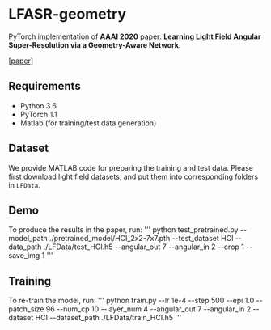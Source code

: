 # LFASR-geometry
PyTorch implementation of **AAAI 2020** paper: **Learning Light Field Angular Super-Resolution via a Geometry-Aware Network**.

[[paper]](https://www.aaai.org/Papers/AAAI/2020GB/AAAI-JinJ.8502.pdf)

## Requirements
- Python 3.6
- PyTorch 1.1
- Matlab (for training/test data generation)

## Dataset
We provide MATLAB code for preparing the training and test data. Please first download light field datasets, and put them into corresponding folders in `LFData`.

## Demo 
To produce the results in the paper, run:
'''
python test_pretrained.py --model_path ./pretrained_model/HCI_2x2-7x7.pth   --test_dataset HCI --data_path ./LFData/test_HCI.h5 --angular_out 7 --angular_in 2 --crop 1 --save_img 1
'''

## Training
To re-train the model, run:
'''
python train.py --lr 1e-4 --step 500 --epi 1.0 --patch_size 96 --num_cp 10   --layer_num 4  --angular_out 7 --angular_in 2 --dataset HCI --dataset_path ./LFData/train_HCI.h5
'''
